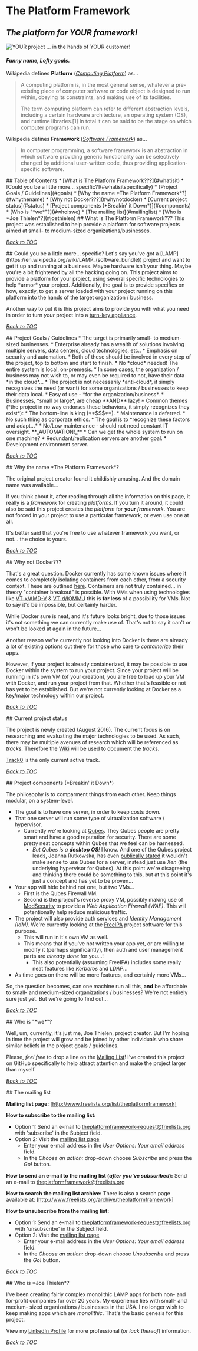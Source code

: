 # The Platform Framework

## **_The platform for YOUR framework!_**

![YOUR project ... in the hands of YOUR customer!](ThePlatformFramework-Components-Small.png "YOUR project ... in the hands of YOUR customer!")

#### *Funny name,  Lofty goals.*

Wikipedia defines **Platform** (*[Computing Platform](https://en.wikipedia.org/wiki/Computing_platform)*) as...
> A computing platform is, in the most general sense, whatever a pre-existing piece of computer software or code object is designed to run within, obeying its constraints, and making use of its facilities.
>
>The term computing platform can refer to different abstraction levels, including a certain hardware architecture, an operating system (OS), and runtime libraries.[1] In total it can be said to be the stage on which computer programs can run.

Wikipedia defines **Framework** (*[Software Framework](https://en.wikipedia.org/wiki/Software_framework)*) as...
> In computer programming, a software framework is an abstraction in which software providing generic functionality can be selectively changed by additional user-written code, thus providing application-specific software.

<a name="toc"/>
## Table of Contents
* [What is The Platform Framework???](#whatisit)
* [Could you be a little more... specific?](#whatisitspecifically)
* [Project Goals / Guidelines](#goals)
* [Why the name *The Platform Framework*?](#whythename)
* [Why not Docker???](#whynotdocker)
* [Current project status](#status)
* [Project components (*Breakin' it Down*)](#components)
* [Who is "*we*"?](#whoiswe)
* [The mailing list](#mailinglist)
* [Who is *Joe Thielen*?](#joethielen)


<a name="whatisit"/>
## What is The Platform Framework???
This project was established to help provide a platform for software projects aimed at small- to medium-sized organizations/businesses. 

[*Back to TOC*](#toc)

<a name="whatisitspecifically"/>
## Could you be a little more... specific?
Let's say you've got a [LAMP](https://en.wikipedia.org/wiki/LAMP_(software_bundle)) project and want to get it up and running at a business.  Maybe hardware isn't your thing.  Maybe you're a bit frightened by all the hacking going on.  This project aims to provide a platform for your project, using several specific technologies to help *armor* your project.   Additionally, the goal is to provide specifics on how, exactly, to get a server loaded with your project running on this platform into the hands of the target organization / business.  

Another way to put it is this project aims to provide you with what you need in order to turn *your* project into a [turn-key appliance](https://en.wikipedia.org/wiki/Computer_appliance).  

[*Back to TOC*](#toc)

<a name="goals"/>
## Project Goals / Guidelines
* The target is primarily small- to medium-sized businesses.
  * Enterprise already has a wealth of solutions involving multiple servers, data centers, cloud technologies, etc..
* Emphasis on security and automation.
  * Both of these should be involved in every step of the project, top to bottom and start to finish.
* No *cloud* needed! The entire system is local, on-premesis.
  * In some cases, the organization / business may not wish to, or may even be required to not, have their data *in the cloud*...
  * The project is not necessarily *anti-cloud*, it simply recognizes the need (or want) for some organizations / businesses to keep their data local.
* Easy of use - *for the organization/business*.
  * Businesses, *small or large*, are cheap **AND** lazy! 
    * Common themes (*the project in no way endorses these behaviors, it simply recognizes they exist*): 
      * The bottom-line is king (**$$$**). 
      * Maintenance is deferred. 
      * No such thing as corporate ethics. 
    * The goal is to *recognize these factors and adapt...*
  * No/Low maintenance - should not need constant IT oversight.  **_AUTOMATION!_**
* Can we get the whole system to run on one machine?
  * Redundant/replication servers are another goal.
  * Development environment server.

[*Back to TOC*](#toc)

<a name="whythename"/>
## Why the name *The Platform Framework*?

The original project creator found it childishly amusing.  And the domain name was available...

If you think about it, after reading through all the information on this page, it really is a *framework* for creating *platforms*.  If you turn it around, it could also be said this project creates the *platform* for **your** *framework*.  You are not forced in your project to use a particular framework, or even use one at all.

It's better said that you're free to use whatever framework you want, or not... the choice is yours.

[*Back to TOC*](#toc)

<a name="whynotdocker"/>
## Why not Docker???

That's a great question.  Docker currently has some known issues where it comes to completely isolating containers from each other, from a security context.  These are outlined [here](https://www.oreilly.com/ideas/five-security-concerns-when-using-docker).    Containers are not truly contained... in theory "container breakout" is possible.  With VMs when using technologies like [VT-x/AMD-V](https://en.wikipedia.org/wiki/X86_virtualization#Intel_virtualization_.28VT-x.29) & [VT-d/IOMMU](https://en.wikipedia.org/wiki/X86_virtualization#Intel-VT-d) this is **far less** of a possibility for VMs.  Not to say it'd be impossible, but certainly harder.

While Docker sure is neat, and it's future looks bright, due to those issues it's not something we can currently make use of.  That's not to say it can't or won't be looked at again in the future...

Another reason we're currently not looking into Docker is there are already a lot of existing options out there for those who care to *containerize* their apps.

However, if your project is already containerized, it may be possible to use Docker within the system to run your project.  Since your project will be running in it's own VM (of your creation), you are free to load up your VM with Docker, and run your project from that.  Whether that's feasible or not has yet to be established. But we're not currently looking at Docker as a key/major technology within our project.

[*Back to TOC*](#toc)

<a name="status"/>
## Current project status

The project is newly created (August 2016).  The current focus is on researching and evaluating the major technologies to be used.  As such, there may be multiple avenues of research which will be referenced as *tracks*.  Therefore the [Wiki](../../wiki/Tracks) will be used to document the *tracks*. 

[Track0](../../wiki/track0) is the only current active track.

[*Back to TOC*](#toc)

<a name="components"/>
## Project components (*Breakin' it Down*)

The philosophy is to comparment things from each other.  Keep things modular, on a system-level.  

* The goal is to have one server, in order to keep costs down.
* That one server will run some type of virtualization software / hypervisor.
  * Currently we're looking at [Qubes](http://www.qubes-os.org).  They Qubes people are pretty smart and have a good reputation for security.  There are some pretty neat concepts within Qubes that we feel can be harnessed.
    * *But Qubes is a **desktop OS**!*  I know.  And one of the Qubes project leads, Joanna Rutkowska, has even [publically stated](https://groups.google.com/d/msg/qubes-devel/BSP16ZYmSmA/bhAjZZOGai4J) it wouldn't make sense to use Qubes for a server, instead just use *Xen* (the underlying hypervisor for Qubes).  At this point we're disagreeing and thinking there could be something to this, but at this point it's just a concept and has yet to be proven...
* Your app will hide behind not one, but two VMs...
  * First is the Qubes Firewall VM.
  * Second is the project's reverse proxy VM, possibly making use of [ModSecurity](https://www.modsecurity.org/) to provide a *Web Application Firewall (WAF)*.  This will potentionally help reduce malicious traffic.
* The project will also provide auth services and *Identity Management (IdM)*.  We're currently looking at the [FreeIPA](https://www.freeipa.org) project software for this purpose.
  * This will run in it's own VM as well.
  * This means that if you've not written your app yet, or are willing to modify it (perhaps significantly), then auth and user management parts are *already done* for you...!
    * This also potentially (assuming FreeIPA) includes some really neat features like *Kerberos* and *LDAP*...
* As time goes on there will be more features, and certainly more VMs...

So, the question becomes, can one machine run all this, **and** be affordable to small- and medium-sized organizations / businesses?  We're not entirely sure just yet.  But we're going to find out... 

[*Back to TOC*](#toc)

<a name="whoiswe"/>
## Who is "*we*"?

Well, um, currently, it's just me, Joe Thielen, project creator.  But I'm hoping in time the project will grow and be joined by other individuals who share similar beliefs in the project goals / guidelines.

Please, *feel free* to drop a line on the [Mailing List](http://www.freelists.org/list/theplatformframework)!  I've created this project on GitHub specifically to help attract attention and make the project larger than myself.

[*Back to TOC*](#toc)

<a name="mailinglist"/>
## The mailing list

**Mailing list page:** [http://www.freelists.org/list/theplatformframework]

**How to subscribe to the mailing list:**
* Option 1: Send an e-mail to [theplatformframework-request@freelists.org](mailto:theplatformframework-request@freelists.org?subject=subscribe) with 'subscribe' in the Subject field.
* Option 2: Visit the [mailing list page](http://www.freelists.org/list/theplatformframework)
  * Enter your e-mail address in the *User Options: Your email address* field.
  * In the *Choose an action:* drop-down choose *Subscribe* and press the *Go!* button.

**How to send an e-mail to the mailing list (_after you've subscribed_):**
Send an e-mail to [theplatformframework@freelists.org](mailto:theplatformframework@freelists.org)

**How to search the mailing list archive:**
There is also a search page available at: [http://www.freelists.org/archive/theplatformframework]

**How to unsubscribe from the mailing list:**
* Option 1: Send an e-mail to [theplatformframework-request@freelists.org](mailto:theplatformframework-request@freelists.org?subject=unsubscribe) with 'unsubscribe' in the Subject field.
* Option 2: Visit the [mailing list page](http://www.freelists.org/list/theplatformframework)
  * Enter your e-mail address in the *User Options: Your email address* field.
  * In the *Choose an action:* drop-down choose *Unsubscribe* and press the *Go!* button.

[*Back to TOC*](#toc)

<a name="joethielen"/>
## Who is *Joe Thielen*?

I've been creating fairly complex monolithic LAMP apps for both non- and for-profit companies for over 20 years.  My experience lies with small- and medium- sized organizations / businesses in the USA.  I no longer wish to keep making apps which are *monolithic*.  That's the basic genesis for this project.

View my [LinkedIn Profile](https://www.linkedin.com/in/joethielen) for more professional (*or lack thereof*) information.

[*Back to TOC*](#toc)
